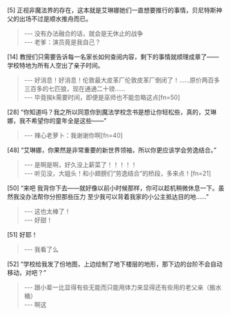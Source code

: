 
[5] 正视非魔法界的存在，这本就是艾琳娜她们一直想要推行的事情，贝尼特斯神父的出场不过是顺水推舟而已。
>--- 没有办法融合的话，就会是无休止的战争<br>
>--- 老爹：演员竟是我自己？<br>

[14] 教授们只需要告诉每一名家长如何查阅内容，剩下的事情就顺理成章了——学校特地为所有人空出了亲子时间。
>--- 好消息！好消息！伦敦最大皮革厂伦敦皮革厂倒闭了！……原价两百多三百多的七匹狼，现在通通二十镑……<br>
>--- 毕竟挨k需要时间，即便是巫师也不能忽略这点[fn=50]<br>

[28] “你知道吗？我之所以同意你到魔法学校念书是想让你轻松些，真的，艾琳娜，我不希望你的童年全是这些——”
>--- 辣心老萝卜：我谢谢你啊[fn=40]<br>

[48] “艾琳娜，你果然是非常重要的新世界领袖，所以你更应该学会劳逸结合。”
>--- 是啊是啊，好久没上薪菜了！！！！！<br>
>--- 听见没，大姐头！和小翅膀们“劳逸结合”的桥段，多来点！[fn=21]<br>

[50] “来吧 我背你下去——就好像以前小时候那样，你可以趁机稍微休息一下。虽然我没办法帮你分担那些压力 至少我可以背着我家的小公主抵达目的地……”
>--- 这也太棒了！<br>
>--- 好甜！<br>

[51] 好耶！
>--- 我看了么<br>

[52] “学校给我发了份地图，上边绘制了地下楼层的地形，那下边的台阶不会自动移动，对吧？”
>--- 跟小辈一比显得有些无能而只能用体力来显得还有些用的老父亲（搬水桶）<br>
>--- 啊这<br>

